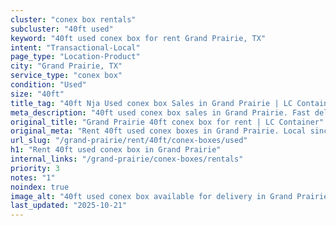 ```yaml
---
cluster: "conex box rentals"
subcluster: "40ft used"
keyword: "40ft used conex box for rent Grand Prairie, TX"
intent: "Transactional-Local"
page_type: "Location-Product"
city: "Grand Prairie, TX"
service_type: "conex box"
condition: "Used"
size: "40ft"
title_tag: "40ft Nja Used conex box Sales in Grand Prairie | LC Container"
meta_description: "40ft used conex box sales in Grand Prairie. Fast delivery, competitive pricing. Serving conex boxes area. Quote ID: 17Q. Call (214) 524-4168 for your free quote today."
original_title: "Grand Prairie 40ft conex box for rent | LC Container"
original_meta: "Rent 40ft used conex boxes in Grand Prairie. Local since 2003. Flexible rental terms. Same-week delivery available. Get your free quote — call (214) 524-4168..."
url_slug: "/grand-prairie/rent/40ft/conex-boxes/used"
h1: "Rent 40ft used conex box in Grand Prairie"
internal_links: "/grand-prairie/conex-boxes/rentals"
priority: 3
notes: "1"
noindex: true
image_alt: "40ft used conex box available for delivery in Grand Prairie"
last_updated: "2025-10-21"
---
```


<!-- TODO: Add unique city/inventory copy, images, and internal links here. -->
